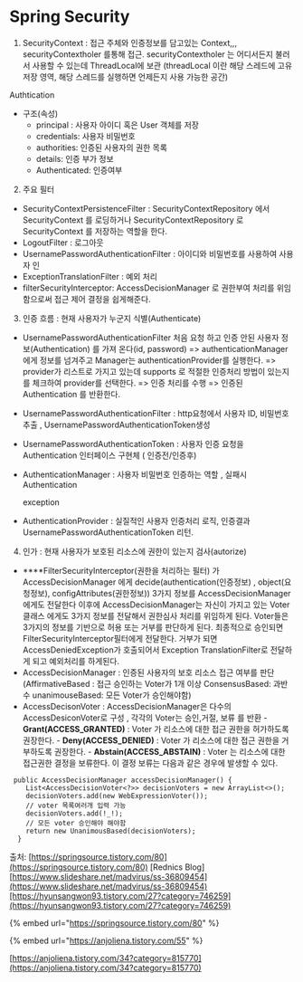 # Spring Security

  
1. SecurityContext : 접근 주체와 인증정보를 담고있는 Context,,, securityContextholer 를통해 접근. securityContextholer 는 어디서든지 불러서 사용할 수 있는데 ThreadLocal에 보관 \(threadLocal 이란 해당 스레드에 고유 저장 영역, 해당 스레드를 실행하면 언제든지 사용 가능한 공간\)

 Authtication

* 구조\(속성\)
  * principal : 사용자 아이디 혹은 User 객체를 저장
  * credentials: 사용자 비밀번호
  * authorities: 인증된 사용자의 권한 목록
  * details: 인증 부가 정보
  * Authenticated: 인증여부

2.  주요 필터

* SecurityContextPersistenceFilter : SecurityContextRepository 에서 SecurityContext 를 로딩하거나 SecurityContextRepository 로 SecurityContext 를 저장하는 역할을 한다.
* LogoutFilter : 로그아웃 
* UsernamePasswordAuthenticationFilter : 아이디와 비밀번호를 사용하여 사용자 인
* ExceptionTranslationFilter : 예외 처리 
* filterSecurityInterceptor:  AccessDecisionManager 로 권한부여 처리를 위임함으로써 접근 제어 결정을 쉽게해준다.

3. 인증 흐름 : 현재 사용자가 누군지 식별\(Authenticate\)

*  UsernamePasswordAuthenticationFilter 처음 요청 하고 인증 안된 사용자 정보\(Authentication\) 를 가져 온다\(id, password\) =&gt; authenticationManager에게 정보를 넘겨주고 Manager는 authenticationProvider를 실행한다. =&gt; provider가 리스트로 가지고 있는데 supports 로 적절한 인증처리 방법이 있는지를 체크하여 provider를 선택한다. =&gt; 인증 처리를 수행 =&gt; 인증된 Authentication 를 반환한다.
*   UsernamePasswordAuthenticationFilter : http요청에서 사용자 ID, 비밀번호 추출 , UsernamePasswordAuthenticationToken생성
* UsernamePasswordAuthenticationToken : 사용자 인증 요청을 Authentication 인터페이스 구현체 \( 인증전/인증후\)
* AuthenticationManager : 사용자 비밀번호  인증하는 역할 , 실패시 Authentication

  exception 

* AuthenticationProvider : 실질적인 사용자 인증처리 로직, 인증결과 UsernamePasswordAuthenticationToken 리턴.

4. 인가 : 현재 사용자가 보호된 리소스에 권한이 있는지 검사\(autorize\)

*  ****FilterSecurityInterceptor\(권한을 처리하는 필터\) 가 AccessDecisionManager 에게 decide\(authentication\(인증정보\) , object\(요청정보\), configAttributes\(권한정보\)\)  3가지 정보를 AccessDecisionManager 에게도 전달한다 이후에 AccessDecisionManager는 자신이 가지고 있는 Voter클래스 에게도 3가지 정보를 전달해서 권한심사 처리를 위임하게 된다. Voter들은 3가지의 정보를 기반으로 허용 또는 거부를 판단하게 된다. 최종적으로 승인되면 FilterSecurityInterceptor필터에게 전달한다. 거부가 되면  AccessDeniedException가 호출되어서 Exception TranslationFilter로 전달하게 되고 예외처리를 하게된다. 
* AccessDecisionManager : 인증된 사용자의 보호 리소스 접근 여부를 판단\(AffirmativeBased : 접근 승인하는 Voter가 1개 이상                          ConsensusBased: 과반수                                                                  unanimouseBased: 모든 Voter가 승인해야함\)
* AccessDecisonVoter : AccessDecisionManager은 다수의 AccessDesiconVoter로 구성 , 각각의 Voter는 승인,거절, 보류 를 반환                                                              - **Grant\(ACCESS\_GRANTED\)** : Voter 가 리소스에 대한 접근 권한을 허가하도록 권장한다.                                                                                                                                  - **Deny\(ACCESS\_DENIED\)** : Voter 가 리소스에 대한 접근 권한을 거부하도록 권장한다.                                                                                                                                      - **Abstain\(ACCESS\_ABSTAIN\)** : Voter 는 리소스에 대한 접근권한 결정을 보류한다. 이 결정 보류는 다음과 같은 경우에 발생할 수 있다. 

```text
 public AccessDecisionManager accessDecisionManager() {
    List<AccessDecisionVoter<?>> decisionVoters = new ArrayList<>();
    decisionVoters.add(new WebExpressionVoter());
    // voter 목록여러개 입력 가능 
    decisionVoters.add(!_!);
    // 모든 voter 승인해야 해야함
    return new UnanimousBased(decisionVoters);
  }
```

  
출처: [https://springsource.tistory.com/80](https://springsource.tistory.com/80) \[Rednics Blog\] [https://www.slideshare.net/madvirus/ss-36809454](https://www.slideshare.net/madvirus/ss-36809454)[https://hyunsangwon93.tistory.com/27?category=746259](https://hyunsangwon93.tistory.com/27?category=746259)

{% embed url="https://springsource.tistory.com/80" %}

{% embed url="https://anjoliena.tistory.com/55" %}

[https://anjoliena.tistory.com/34?category=815770](https://anjoliena.tistory.com/34?category=815770)

